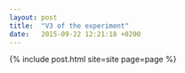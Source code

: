 ```yaml
---
layout: post
title:  "V3 of the experiment"
date:   2015-09-22 12:21:18 +0200
---
```

{% include post.html site=site page=page %}
